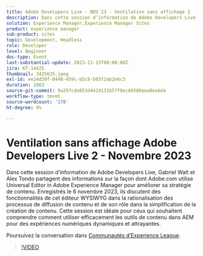 ```yaml
---
title: Adobe Developers Live - NOV 23 - Ventilation sans affichage 2
description: Dans cette session d’information de Adobe Developers Live, Gabriel Walt et Alex Tondo partagent des informations sur la façon dont Adobe.com utilise Universal Editor in Adobe Experience Manager pour améliorer sa stratégie de contenu. Enregistrés le 6 novembre 2023, ils discutent des fonctionnalités de cet éditeur WYSIWYG dans la rationalisation des processus de diffusion de contenu et de son rôle dans la simplification de la création de contenu. Cette session est idéale pour ceux qui souhaitent comprendre comment utiliser efficacement les outils de contenu dans AEM pour des expériences numériques dynamiques et attrayantes.
solution: Experience Manager,Experience Manager Sites
product: experience manager
sub-product: sites
topic: Development, Headless
role: Developer
level: Beginner
doc-type: Event
last-substantial-update: 2023-11-15T00:00:00Z
jira: KT-14425
thumbnail: 3425635.jpeg
exl-id: ee24d39f-0440-459c-b5c8-b05f2ab2e6c3
duration: 1963
source-git-commit: 9a297cda953d4414131657f9ac84580aea0eabeb
workflow-type: tm+mt
source-wordcount: '178'
ht-degree: 0%

---
```


# Ventilation sans affichage Adobe Developers Live 2 - Novembre 2023

Dans cette session d’information de Adobe Developers Live, Gabriel Walt et Alex Tondo partagent des informations sur la façon dont Adobe.com utilise Universal Editor in Adobe Experience Manager pour améliorer sa stratégie de contenu. Enregistrés le 6 novembre 2023, ils discutent des fonctionnalités de cet éditeur WYSIWYG dans la rationalisation des processus de diffusion de contenu et de son rôle dans la simplification de la création de contenu. Cette session est idéale pour ceux qui souhaitent comprendre comment utiliser efficacement les outils de contenu dans AEM pour des expériences numériques dynamiques et attrayantes.

Poursuivez la conversation dans [Communautés d’Experience League](https://adobe.ly/46ELi7X).

>[!VIDEO](https://video.tv.adobe.com/v/3425635/?learn=on)
